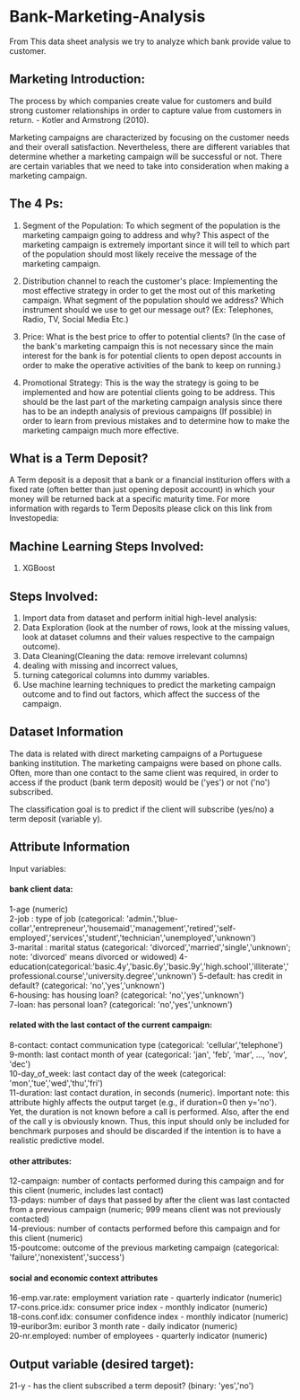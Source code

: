 # Bank-Marketing-Analysis
From This data sheet analysis we try to analyze which bank provide value to customer. 

## Marketing Introduction:
The process by which companies create value for customers and build strong customer relationships in order to capture value from customers in return. - Kotler and Armstrong (2010).

Marketing campaigns are characterized by focusing on the customer needs and their overall satisfaction. Nevertheless, there are different variables that determine whether a marketing campaign will be successful or not. There are certain variables that we need to take into consideration when making a marketing campaign.

## The 4 Ps:

1) Segment of the Population: To which segment of the population is the marketing campaign going to address and why? This aspect of the marketing campaign is extremely important since it will tell to which part of the population should most likely receive the message of the marketing campaign.

2) Distribution channel to reach the customer's place: Implementing the most effective strategy in order to get the most out of this marketing campaign. What segment of the population should we address? Which instrument should we use to get our message out? (Ex: Telephones, Radio, TV, Social Media Etc.)

3) Price: What is the best price to offer to potential clients? (In the case of the bank's marketing campaign this is not necessary since the main interest for the bank is for potential clients to open depost accounts in order to make the operative activities of the bank to keep on running.)

4) Promotional Strategy: This is the way the strategy is going to be implemented and how are potential clients going to be address. This should be the last part of the marketing campaign analysis since there has to be an indepth analysis of previous campaigns (If possible) in order to learn from previous mistakes and to determine how to make the marketing campaign much more effective.

## What is a Term Deposit?

A Term deposit is a deposit that a bank or a financial institurion offers with a fixed rate (often better than just opening deposit account) in which your money will be returned back at a specific maturity time. For more information with regards to Term Deposits please click on this link from Investopedia: 

## Machine Learning Steps Involved:
1. XGBoost


## Steps Involved:

1. Import data from dataset and perform initial high-level analysis: 
2. Data Exploration (look at the number of rows, look at the missing values, look at dataset columns and their values respective to the campaign outcome).
3. Data Cleaning(Cleaning the data: remove irrelevant columns)
4. dealing with missing and incorrect values, 
5. turning categorical columns into dummy variables.
6. Use machine learning techniques to predict the marketing campaign outcome and to find out factors, which affect the success of the campaign. 


## Dataset Information  

The data is related with direct marketing campaigns of a Portuguese banking institution. The marketing campaigns were based on phone calls. Often, more than one contact to the same client was required, in order to access if the product (bank term deposit) would be ('yes') or not ('no') subscribed.

The classification goal is to predict if the client will subscribe (yes/no) a term deposit (variable y).  

## Attribute Information  

Input variables:
#### bank client data:
1-age (numeric)  
2-job : type of job (categorical: 'admin.','blue-collar','entrepreneur','housemaid','management','retired','self-employed','services','student','technician','unemployed','unknown')  
3-marital : marital status (categorical: 'divorced','married','single','unknown'; note: 'divorced' means divorced or widowed)
4-education(categorical:'basic.4y','basic.6y','basic.9y','high.school','illiterate','professional.course','university.degree','unknown')
5-default: has credit in default? (categorical: 'no','yes','unknown')  
6-housing: has housing loan? (categorical: 'no','yes','unknown')  
7-loan: has personal loan? (categorical: 'no','yes','unknown')  

#### related with the last contact of the current campaign:
8-contact: contact communication type (categorical: 'cellular','telephone')  
9-month: last contact month of year (categorical: 'jan', 'feb', 'mar', ..., 'nov', 'dec')  
10-day_of_week: last contact day of the week (categorical: 'mon','tue','wed','thu','fri')  
11-duration: last contact duration, in seconds (numeric). Important note: this attribute highly affects the output target (e.g., if duration=0 then y='no'). Yet, the duration is not known before a call is performed. Also, after the end of the call y is obviously known. Thus, this input should only be included for benchmark purposes and should be discarded if the intention is to have a realistic predictive model.  

#### other attributes:
12-campaign: number of contacts performed during this campaign and for this client (numeric, includes last contact)  
13-pdays: number of days that passed by after the client was last contacted from a previous campaign (numeric; 999 means client was not previously contacted)  
14-previous: number of contacts performed before this campaign and for this client (numeric)  
15-poutcome: outcome of the previous marketing campaign (categorical: 'failure','nonexistent','success')  

#### social and economic context attributes
16-emp.var.rate: employment variation rate - quarterly indicator (numeric)  
17-cons.price.idx: consumer price index - monthly indicator (numeric)  
18-cons.conf.idx: consumer confidence index - monthly indicator (numeric)  
19-euribor3m: euribor 3 month rate - daily indicator (numeric)  
20-nr.employed: number of employees - quarterly indicator (numeric)  

## Output variable (desired target):  
21-y - has the client subscribed a term deposit? (binary: 'yes','no')
